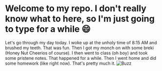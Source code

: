 # Welcome to my repo. I don't really know what to here, so I'm just going to type for a while :smile:

Let's go through my day today. I woke up at the unholy time of 8:15 AM and brushed my teeth. That was fun. Then I got my monch on with some breki (Honey Nut Cheerios of course). I then went to class (oh boy) and took some pristene notes. That happened for a while. Then I went home and did some homework (like right now). That's pretty much it.
![Buzz](https://user-images.githubusercontent.com/111899843/187477058-56233c0b-5eef-4518-a7c6-79cda5c307fc.gif)
